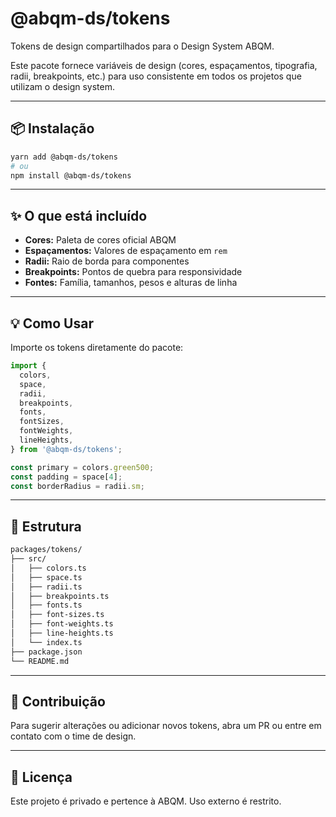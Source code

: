# @abqm-ds/tokens

Tokens de design compartilhados para o Design System ABQM.

Este pacote fornece variáveis de design (cores, espaçamentos, tipografia, radii, breakpoints, etc.) para uso consistente em todos os projetos que utilizam o design system.

---

## 📦 Instalação

```bash
yarn add @abqm-ds/tokens
# ou
npm install @abqm-ds/tokens
```

---

## ✨ O que está incluído

- **Cores:** Paleta de cores oficial ABQM
- **Espaçamentos:** Valores de espaçamento em `rem`
- **Radii:** Raio de borda para componentes
- **Breakpoints:** Pontos de quebra para responsividade
- **Fontes:** Família, tamanhos, pesos e alturas de linha

---

## 💡 Como Usar

Importe os tokens diretamente do pacote:

```typescript
import {
  colors,
  space,
  radii,
  breakpoints,
  fonts,
  fontSizes,
  fontWeights,
  lineHeights,
} from '@abqm-ds/tokens';

const primary = colors.green500;
const padding = space[4];
const borderRadius = radii.sm;
```

---

## 📁 Estrutura

```bash
packages/tokens/
├── src/
│   ├── colors.ts
│   ├── space.ts
│   ├── radii.ts
│   ├── breakpoints.ts
│   ├── fonts.ts
│   ├── font-sizes.ts
│   ├── font-weights.ts
│   ├── line-heights.ts
│   └── index.ts
├── package.json
└── README.md
```

---

## 🤝 Contribuição

Para sugerir alterações ou adicionar novos tokens, abra um PR ou entre em contato com o time de design.

---

## 📃 Licença

Este projeto é privado e pertence à ABQM. Uso externo é restrito.
